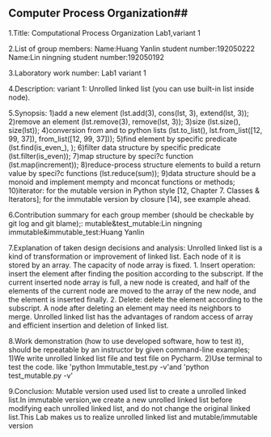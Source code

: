 ## Computer Process Organization##
1.Title:
  Computational Process Organization Lab1,variant 1

2.List of group members:
  Name:Huang Yanlin student number:192050222 
  Name:Lin ningning student number:192050192

3.Laboratory work number:
  Lab1 variant 1

4.Description:
  variant 1: Unrolled linked list (you can use built-in list inside node).

5.Synopsis:
    1)add a new element (lst.add(3), cons(lst, 3), extend(lst, 3)); 
    2)remove an element (lst.remove(3), remove(lst, 3));
    3)size (lst.size(), size(lst));
    4)conversion from and to python lists (lst.to_list(), lst.from_list([12, 99, 37]), from_list([12, 99, 37]));
    5)find element by specific predicate (lst.find(is_even_), );
    6)filter data structure by specific predicate (lst.filter(is_even));
    7)map structure by speci?c function (lst.map(increment));
    8)reduce-process structure elements to build a return value by speci?c functions (lst.reduce(sum));
    9)data structure should be a monoid and implement mempty and mconcat functions or methods;
    10)iterator: 
        for the mutable version in Python style [12, Chapter 7. Classes & Iterators]; 
        for the immutable version by closure [14], see example ahead.

6.Contribution summary for each group member (should be checkable by git log and git blame);:
    mutable&test_mutable:Lin ningning
    immutable&immutable_test:Huang Yanlin

7.Explanation of taken design decisions and analysis:
    Unrolled linked list is a kind of transformation or improvement of linked list. Each node of it is stored by an array. The capacity of node array is fixed. 1. Insert operation: insert the element after finding the position according to the subscript. If the current inserted node array is full, a new node is created, and half of the elements of the current node are moved to the array of the new node, and the element is inserted finally. 2. Delete: delete the element according to the subscript. A node after deleting an element may need its neighbors to merge. Unrolled linked list has the advantages of random access of array and efficient insertion and deletion of linked list.

8.Work demonstration (how to use developed software, how to test it), should be repeatable by an instructor by given command-line examples;
    1)We write unrolled linked list file and test file on Pycharm.
    2)Use terminal to test the code. like 'python Immutable_test.py -v'and 'python test_mutable.py -v'

9.Conclusion:
  Mutable version used used list to create a unrolled linked list.In immutable version,we create a new unrolled linked list before modifying each unrolled linked list, and do not change the original linked list.This Lab makes us to realize unrolled linked list and  mutable/immutable version 
